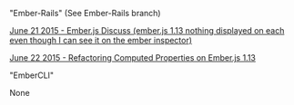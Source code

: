 "Ember-Rails" (See Ember-Rails branch)

[June 21 2015 - Ember.js Discuss (ember.js 1.13 nothing displayed on each even though I can see it on the ember inspector)](http://discuss.emberjs.com/t/ember-js-1-13-nothing-displayed-on-each-even-though-i-can-see-it-on-the-ember-inspector/8237/2)

[June 22 2015 - Refactoring Computed Properties on Ember.js 1.13](http://stackoverflow.com/questions/30977856/refactoring-computed-properties-on-ember-js-1-13)

"EmberCLI"

None
